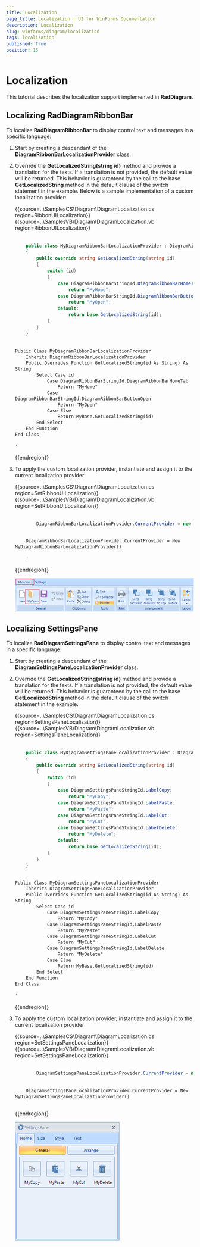 ```yaml
---
title: Localization
page_title: Localization | UI for WinForms Documentation
description: Localization
slug: winforms/diagram/localization
tags: localization
published: True
position: 15
---
```


# Localization



This tutorial describes the localization support implemented in __RadDiagram__.

## Localizing RadDiagramRibbonBar 

To localize __RadDiagramRibbonBar__ to display control text and messages in a specific language:
        

1. Start by creating a descendant of the __DiagramRibbonBarLocalizationProvider__ class.
            

1. Override the __GetLocalizedString(string id)__ method and provide a translation for the texts. If a translation is not provided, the default value will be returned. This behavior is guaranteed by the call to the base __GetLocalizedString__ method in the default clause of the switch statement in the example. Below is a sample implementation of a custom localization provider: 

	{{source=..\SamplesCS\Diagram\DiagramLocalization.cs region=RibbonUILocalization}} 
	{{source=..\SamplesVB\Diagram\DiagramLocalization.vb region=RibbonUILocalization}} 

	````C#
        
        public class MyDiagramRibbonBarLocalizationProvider : DiagramRibbonBarLocalizationProvider
        {
            public override string GetLocalizedString(string id)
            {
                switch (id)
                {
                    case DiagramRibbonBarStringId.DiagramRibbonBarHomeTab:
                        return "MyHome";
                    case DiagramRibbonBarStringId.DiagramRibbonBarButtonOpen:
                        return "MyOpen";
                    default:
                        return base.GetLocalizedString(id);
                }
            }
        }
	````
	````VB.NET

    Public Class MyDiagramRibbonBarLocalizationProvider
        Inherits DiagramRibbonBarLocalizationProvider
        Public Overrides Function GetLocalizedString(id As String) As String
            Select Case id
                Case DiagramRibbonBarStringId.DiagramRibbonBarHomeTab
                    Return "MyHome"
                Case DiagramRibbonBarStringId.DiagramRibbonBarButtonOpen
                    Return "MyOpen"
                Case Else
                    Return MyBase.GetLocalizedString(id)
            End Select
        End Function
    End Class

    '
	````

	{{endregion}} 




1. To apply the custom localization provider, instantiate and assign it to the current localization provider: 

	{{source=..\SamplesCS\Diagram\DiagramLocalization.cs region=SetRibbonUILocalization}} 
	{{source=..\SamplesVB\Diagram\DiagramLocalization.vb region=SetRibbonUILocalization}} 

	````C#
            
            DiagramRibbonBarLocalizationProvider.CurrentProvider = new MyDiagramRibbonBarLocalizationProvider();
	````
	````VB.NET

        DiagramRibbonBarLocalizationProvider.CurrentProvider = New MyDiagramRibbonBarLocalizationProvider()

        '
	````

	{{endregion}} 


	![diagram-localization 001](images/diagram-localization001.png)

## Localizing SettingsPane

To localize __RadDiagramSettingsPane__ to display control text and messages in a specific language:
        

1. Start by creating a descendant of the __DiagramSettingsPaneLocalizationProvider__ class.
            

1. Override the __GetLocalizedString(string id)__ method and provide a translation for the texts. If a translation is not provided, the default value will be returned. This behavior is guaranteed by the call to the base __GetLocalizedString__ method in the default clause of the switch statement in the example. 

	{{source=..\SamplesCS\Diagram\DiagramLocalization.cs region=SettingsPaneLocalization}} 
	{{source=..\SamplesVB\Diagram\DiagramLocalization.vb region=SettingsPaneLocalization}} 
	
	````C#
        
        public class MyDiagramSettingsPaneLocalizationProvider : DiagramSettingsPaneLocalizationProvider
        {
            public override string GetLocalizedString(string id)
            {
                switch (id)
                {
                    case DiagramSettingsPaneStringId.LabelCopy:
                        return "MyCopy";
                    case DiagramSettingsPaneStringId.LabelPaste:
                        return "MyPaste";
                    case DiagramSettingsPaneStringId.LabelCut:
                        return "MyCut";
                    case DiagramSettingsPaneStringId.LabelDelete:
                        return "MyDelete";
                    default:
                        return base.GetLocalizedString(id);
                }
            }
        }
	````
	````VB.NET

    Public Class MyDiagramSettingsPaneLocalizationProvider
        Inherits DiagramSettingsPaneLocalizationProvider
        Public Overrides Function GetLocalizedString(id As String) As String
            Select Case id
                Case DiagramSettingsPaneStringId.LabelCopy
                    Return "MyCopy"
                Case DiagramSettingsPaneStringId.LabelPaste
                    Return "MyPaste"
                Case DiagramSettingsPaneStringId.LabelCut
                    Return "MyCut"
                Case DiagramSettingsPaneStringId.LabelDelete
                    Return "MyDelete"
                Case Else
                    Return MyBase.GetLocalizedString(id)
            End Select
        End Function
    End Class

    '
	````

	{{endregion}} 




1. To apply the custom localization provider, instantiate and assign it to the current localization provider: 

	{{source=..\SamplesCS\Diagram\DiagramLocalization.cs region=SetSettingsPaneLocalization}} 
	{{source=..\SamplesVB\Diagram\DiagramLocalization.vb region=SetSettingsPaneLocalization}} 

	````C#
            
            DiagramSettingsPaneLocalizationProvider.CurrentProvider = new MyDiagramSettingsPaneLocalizationProvider();
	````
	````VB.NET

        DiagramSettingsPaneLocalizationProvider.CurrentProvider = New MyDiagramSettingsPaneLocalizationProvider()
        '
	````

	{{endregion}} 


	![diagram-localization 002](images/diagram-localization002.png)
